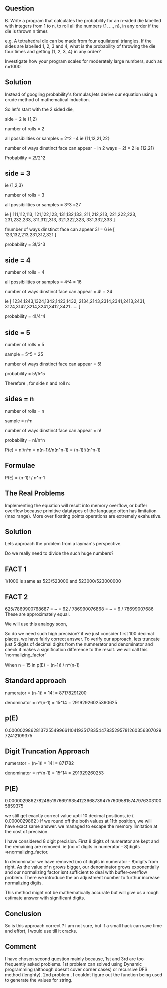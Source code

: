 Question
-----------------------------------
B. Write a program that calculates the probability for an n-sided die labelled with integers from 1 to n, to roll all the numbers {1, ..., n}, in any order if the die is thrown n times

e.g. A tetrahedral die can be made from four equilateral triangles. If the sides are labelled 1, 2, 3 and 4, what is the probability of throwing the die four times and getting {1, 2, 3, 4} in any order?

Investigate how your program scales for moderately large numbers, such as n=1000.


Solution
-----------------------------------

Instead of googling  probability's formulas,lets derive our equation using a crude method of mathematical induction.

So let's start with the 2 sided die,

side = 2 ie {1,2}

number of rolls = 2 

all possibilities or samples = 2^2 =4 ie {11,12,21,22}

number of ways dinstinct face can appear = in 2 ways = 2! = 2 ie {12,21}

Probability = 2!/2^2










side = 3 
---------

ie {1,2,3}

number of rolls = 3 

all possibilities or samples = 3^3 =27 

ie [ 111,112,113, 121,122,123, 131,132,133, 211,212,213, 221,222,223, 231,232,233, 311,312,313, 321,322,323, 331,332,333 ] 

fnumber of ways dinstinct face can appear 3! = 6 ie [ 123,132,213,231,312,321 ] 

probability = 3!/3^3










side = 4 
----------

number of rolls = 4

all possibilities or samples = 4^4 = 16 

number of ways dinstinct face can appear = 4! = 24 

ie [ 1234,1243,1324,1342,1423,1432, 2134,2143,2314,2341,2413,2431, 3124,3142,3214,3241,3412,3421 ..... ] 


probability = 4!/4^4








side = 5 
---------

number of rolls = 5 

sample = 5^5 = 25 

number of ways dinstinct face can appear = 5! 

probability = 5!/5^5










Therefore , for side n and roll n:

sides = n 
----------


number of rolls = n 

sample = n^n 

number of ways dinstinct face can appear = n! 

probability = n!/n^n

P(e) = n!/n^n = n(n-1)!/n(n^n-1) = (n-1)!/(n^n-1)








Formulae
----------

P(E) = (n-1)! / n^n-1


The Real Problems
-----------------------------------

Implementing the equation will result into memory overflow, or buffer overflow because primitive datatypes of the language often has limitation (max range). More over floating points operations are extremely exahustive.

Solution
-----------------------------------

Lets approach the problem from a layman's perspective.

Do we really need to divide the such huge numbers?

FACT 1
-------
1/1000 is same as 523/523000  and 523000/523000000

FACT 2
--------
625/7869900768687 = ~ = 62 / 786990076868 = ~ =  6 / 78699007686 
These are approximately equal.

We will use this analogy soon,

So do we need such high precision? if we just consider first 100 decimal places, we have fairly correct answer.
To verify our approach, lets truncate just 5 digits of decimal digits from the numnerator and denominator and check it makes a signification difference to the result. we will call this 'normalizing_factor'


When n = 15 in p(E) = (n-1)! / n^(n-1)

Standard approach
------------------

numerator = (n-1)! = 14! = 87178291200 


denominator = n^(n-1) = 15^14 = 29192926025390625


p(E)
------

0.0000029862813725549966110419351783544783529578126035630702972412109375



Digit Truncation Approach
--------------------------

numerator = (n-1)! = 14! = 871782 


denominator = n^(n-1) = 15^14 = 291929260253 


P(E)
-----
0.000002986278248519766919354123668739475760958157479763031005859375 


we still get exactly correct value uptil 10 decimal positions, ie ( 0.0000029862 ) 
If we round off the both values at 11th position, we will have exact same answer.
we managed to escape the memory limitation at the cost of precision.

I have considered 8 digit precision.
First 8 digits of numerator are kept and the remaining are removed. ie (no of digits in numerator - 8)digits =>normalizing_factor. 

In denominator we have removed (no of digits in numerator - 8)digits from right.
As the value of n grows bigger, our denominator grows exponentially and our normalizing factor isnt sufficient to deal with buffer-overflow problem. There we introduce the an adjustment number to furthur increase normalizing digits.


This method might not be mathematically accurate but will give us a rough estimate answer with
significant digits.


Conclusion
-----------

So is this approach correct ? I am not sure, but if a small hack can save time and effort,
I would use till it cracks.


Comment
---------

I have chosen second question mainly because, 1st and 3rd are too frequently asked problems. 
1st problem can solved using Dynamic programming (although doesnt cover corner cases) or recursive DFS method (lenghty).
2nd problem , I couldnt figure out the function being used to generate the values for string.









